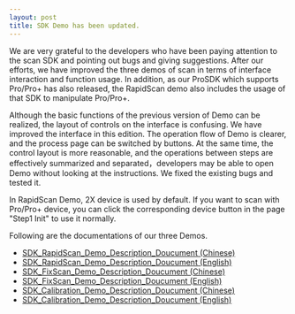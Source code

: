 ```yaml
---
layout: post
title: SDK Demo has been updated.
---
```


We are very grateful to the developers who have been paying attention to the scan SDK and  pointing out bugs and giving suggestions. After our efforts, we have improved the three demos of scan in terms of interface interaction and function usage. In addition, as our ProSDK which supports Pro/Pro+ has also released, the RapidScan demo also includes the usage of that SDK to manipulate Pro/Pro+. 

Although the basic functions of the previous version of Demo can be realized, the layout of controls on the interface is confusing. We have improved the interface in this edition. The operation flow of Demo is clearer, and the process page can be switched by buttons. At the same time, the control layout is more reasonable, and the operations between steps are effectively summarized and separated，developers may be able to open Demo without looking at the instructions. We fixed the existing bugs and tested it.

In RapidScan Demo, 2X device is used by default. If you want to scan with Pro/Pro+ device, you can click the corresponding device button in the page "Step1 Init" to use it normally.


Following are the documentations of our three Demos.

- [SDK_RapidScan_Demo_Description_Doucument  (Chinese)](/assets/pdf/RapidScan/2019_07_12_RapidScan_Demo说明文档.pdf)
- [SDK_RapidScan_Demo_Description_Doucument  (English)](/assets/pdf/RapidScan/2019_07_12_RapidDemo.pdf)
- [SDK_FixScan_Demo_Description_Doucument  (Chinese)](/assets/pdf/FixScan/2019_07_12_FixScan_Demo_说明文档.pdf)
- [SDK_FixScan_Demo_Description_Doucument  (English)](/assets/pdf/FixScan/2019_07_12_FixScanDemo.pdf)
- [SDK_Calibration_Demo_Description_Doucument  (Chinese)](/assets/pdf/Calibration/2019_07_12_Calibration_Demo_说明文档.pdf)
- [SDK_Calibration_Demo_Description_Doucument  (English)](/assets/pdf/Calibration/2019_07_12_CalibrationDemo.pdf)

